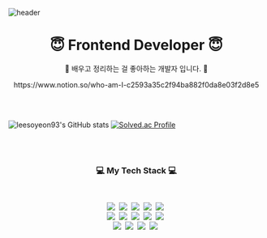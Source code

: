 
![header](https://capsule-render.vercel.app/api?type=wave&color=e3d9c9&height=200&section=header&text=LEE%SO%YEON%&fontSize=90&fontColor=363636&animation=twinkling&FontAlignY=100)

<h1 align="center">😇 Frontend Developer 😇</h1>
 
<p align="center">🌸 배우고 정리하는 걸 좋아하는 개발자 입니다. 🌸</p>
<p align="center">https://www.notion.so/who-am-I-c2593a35c2f94ba882f0da8e03f2d8e5 </p>

<br/> 
<br/> 

![leesoyeon93's GitHub stats](https://github-readme-stats.vercel.app/api?username=leesoyeon93&show_icons=true&theme=radical)
[![Solved.ac Profile](http://mazassumnida.wtf/api/v2/generate_badge?boj=leeeso93)](https://solved.ac/leeeso93/)

<br/> 
<br/> 


<h3 align="center"> 💻 My Tech Stack 💻</h3>
<br/>
<p align="center">
  <img src="https://img.shields.io/badge/TypeScript-3178C6?style=flat&logo=TypeScript&logoColor=white"/>&nbsp
  <img src="https://img.shields.io/badge/Javascript-F7DF1E?style=flat&logo=Javascript&logoColor=white"/>&nbsp
  <img src="https://img.shields.io/badge/React-61DAFB?style=flat&logo=React&logoColor=white"/>&nbsp
  <img src="https://img.shields.io/badge/Next.js-000000?style=flat&logo=Next.js&logoColor=white"/>&nbsp
  <img src="https://img.shields.io/badge/Node.js-339933?style=flat&logo=Node.js&logoColor=white"/>&nbsp  <br/>
  <img src="https://img.shields.io/badge/HTML5-E34F26?style=flat&logo=HTML5&logoColor=white"/>&nbsp
  <img src="https://img.shields.io/badge/CSS3-1572B6?style=flat-square&logo=CSS3&logoColor=white"/>&nbsp 
  <img src="https://img.shields.io/badge/SCSS-CC6699?style=flat-square&logo=sass&logoColor=white"/>&nbsp 
  <img src="https://img.shields.io/badge/PHP-777BB4?style=flat-square&logo=PHP&logoColor=white"/>&nbsp 
  <img src="https://img.shields.io/badge/MySQL-4479A1?style=flat-square&logo=MySQL&logoColor=white"/>&nbsp  <br/>
  <img src="https://img.shields.io/badge/graphql-E10098?style=flat-square&logo=graphql&logoColor=white"/>&nbsp 
  <img src="https://img.shields.io/badge/prisma-2D3748?style=flat-square&logo=prisma&logoColor=white"/>&nbsp 
  <img src="https://img.shields.io/badge/aws-232F3E?style=flat-square&logo=amazonaws&logoColor=white"/>&nbsp 
  <img src="https://img.shields.io/badge/swagger-85EA2D?style=flat-square&logo=swagger&logoColor=white"/>&nbsp 
</p>

<br/>


